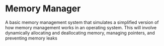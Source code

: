 # Memory Manager
A basic memory management system that simulates a simplified version of how memory management works in an operating system. This will involve dynamically allocating and deallocating memory, managing pointers, and preventing memory leaks
